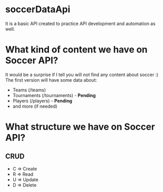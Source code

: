 # soccerDataApi
It is a basic API created to practice API development and automation as well.

# What kind of content we have on Soccer API?
It would be a surprise if I tell you will not find any content about soccer :)
The first version will have some data about:
- Teams (/teams)
- Tournaments (/tournaments) - **Pending**
- Players (/players) - **Pending**
- and more (if needed)

# What structure we have on Soccer API?
## CRUD
- C => Create
- R => Read
- U => Update
- D => Delete
